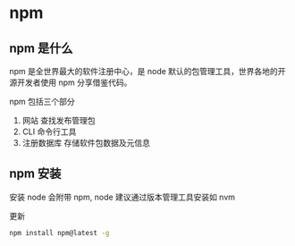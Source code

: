 # npm

## npm 是什么

npm 是全世界最大的软件注册中心，是 node 默认的包管理工具，世界各地的开源开发者使用 npm 分享借鉴代码。

npm 包括三个部分

1. 网站 查找发布管理包
2. CLI 命令行工具
3. 注册数据库 存储软件包数据及元信息

## npm 安装

安装 node 会附带 npm, node 建议通过版本管理工具安装如 nvm

更新

```bash
npm install npm@latest -g
```
